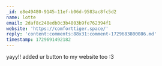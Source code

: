 ```yaml
---
_id: e8e49480-9145-11ef-b06d-9583ac8fc5d2
name: lotte
email: 2daf8c240edb0c3b4803b9fe762394f1
website: 'https://comforttiger.space/'
reply: 'content:comments:88x31:comment-1729683800086.md'
timestamp: 1729691492182
---
```

yayy!! added ur button to my website too :3

